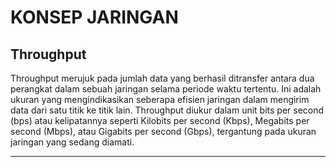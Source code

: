 # KONSEP JARINGAN

## Throughput
Throughput merujuk pada jumlah data yang berhasil ditransfer antara dua perangkat dalam sebuah jaringan selama periode waktu tertentu. Ini adalah ukuran yang mengindikasikan seberapa efisien jaringan dalam mengirim data dari satu titik ke titik lain. Throughput diukur dalam unit bits per second (bps) atau kelipatannya seperti Kilobits per second (Kbps), Megabits per second (Mbps), atau Gigabits per second (Gbps), tergantung pada ukuran jaringan yang sedang diamati.

---